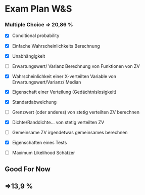 # Exam Plan W&S

### Multiple Choice => 20,86 %

- [x] Conditional probability
- [x] Einfache Wahrscheinlichkeits Berechnung
- [x] Unabhängigkeit
- [ ] Erwartungswert/ Varianz Berechnung von Funktionen von ZV
- [x] Wahrscheinlichkeit einer X-verteilten Variable von Erwartungswert/Varianz/ Median
- [x] Eigenschaft einer Verteilung (Gedächtnislosigkeit)
- [x] Standardabweichung
- [ ] Grenzwert (oder anderes) von stetig verteilten ZV berechnen
- [x] Dichte/Randdichte... von stetig verteilten ZV
- [ ] Gemeinsame ZV irgendetwas gemeinsames berechnen
- [x] Eigenschaften eines Tests
- [ ] Maximum Likelihood Schätzer



### 

## Good For Now

##  =>13,9 %

